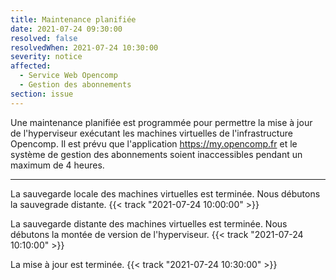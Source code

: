 ```yaml
---
title: Maintenance planifiée
date: 2021-07-24 09:30:00
resolved: false
resolvedWhen: 2021-07-24 10:30:00
severity: notice
affected:
  - Service Web Opencomp
  - Gestion des abonnements
section: issue
---
```


Une maintenance planifiée est programmée pour permettre la mise à jour de l'hyperviseur exécutant les machines virtuelles de l'infrastructure Opencomp. Il est prévu que l'application https://my.opencomp.fr et le système de gestion des abonnements soient inaccessibles pendant un maximum de 4 heures.

---

La sauvegarde locale des machines virtuelles est terminée. Nous débutons la sauvegrade distante.  {{< track "2021-07-24 10:00:00" >}}   

La sauvegarde distante des machines virtuelles est terminée. Nous débutons la montée de version de l'hyperviseur.  {{< track "2021-07-24 10:10:00" >}}

La mise à jour est terminée. {{< track "2021-07-24 10:30:00" >}} 
